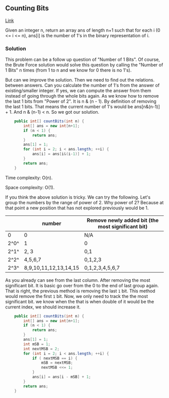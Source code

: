 ## Counting Bits

[Link](https://leetcode.com/problems/counting-bits/)

Given an integer n, return an array ans of length n+1 such that for each i (0 <= i <= n), ans[i] is the number of 1's in the binary representation of i. 

### Solution

This problem can be a follow up question of "Number of 1 Bits". Of course, the Brute Force solution would solve this question by calling the "Number of 1 Bits" n times (from 1 to n and we know for 0 there is no 1's).

But can we improve the solution. Then we need to find out the relations. between answers.  Can you calculate the number of 1's from the answer of existing/smaller integer. If yes, we can compute the answer from them instead of going through the whole bits again. As we know how to remove the last 1 bits from "Power of 2". It is n & (n - 1). By definition of removing the last 1 bits. That means the current number of 1's would be ans\[n&(n-1)\] + 1. And n & (n-1) < n. So we got our solution.

```java
    public int[] countBits(int n) {
        int[] ans = new int[n+1];
        if (n < 1) {
            return ans;
        }
        ans[1] = 1;
        for (int i = 2; i < ans.length; ++i) {
            ans[i] = ans[i&(i-1)] + 1;
        }
        return ans;
    }
```

Time complexity: O(n).

Space complexity: O(1).

If you think the above solution is tricky. We can try the following. Let's group the numbers by the range of power of 2. Why power of 2? Because at that point a new position that has not explored previously would be 1.

|      | number                | Remove newly added bit (the most significant bit) |
| ---- | --------------------- | ------------------------------------------------- |
| 0    | 0                     | N/A                                               |
| 2^0^ | 1                     | 0                                                 |
| 2^1^ | 2, 3                  | 0,1                                               |
| 2^2^ | 4,5,6,7               | 0,1,2,3                                           |
| 2^3^ | 8,9,10,11,12,13,14,15 | 0,1,2,3,4,5,6,7                                   |

As you already can see from the last column. After removing the most significant bit. It is basic go over from the 0 to the end of last group again. That is right, the previous method is removing the last `1` bit. This method would remove the first `1` bit.  Now, we only need to track the the most significant bit. we know when the that is when double of it would be the current index, we should increase it. 

```java
    public int[] countBits(int n) {
        int[] ans = new int[n+1];
        if (n < 1) {
            return ans;
        }
        ans[1] = 1;
        int mSB = 1;
        int nextMSB = 2;
        for (int i = 2; i < ans.length; ++i) {
            if ( nextMSB == i) {
                mSB = nextMSB;
                nextMSB <<= 1;
            }
            ans[i] = ans[i - mSB] + 1;
        }
        return ans;
    }
```

